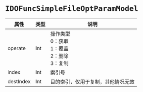 # `IDOFuncSimpleFileOptParamModel`

| 属性        | 类型    | 说明         |
| ----------- | ------- | ------------ |
| operate | Int | 操作类型<br/>0：获取<br/>1：覆盖<br/>2：删除<br/>3：复制 |
| index | Int | 索引号 |
| destIndex | Int | 目的索引，仅用于复制，其他情况无效 |
